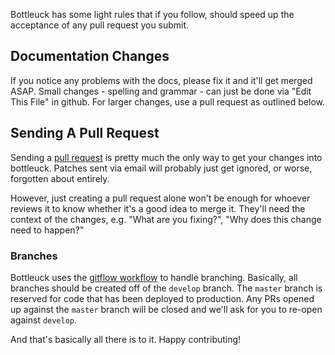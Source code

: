 
Bottleuck has some light rules that if you follow, should speed up the acceptance of any pull request you submit.

## Documentation Changes
If you notice any problems with the docs, please fix it and it'll get merged ASAP. Small changes - spelling and grammar - can just be done via "Edit This File" in github. For larger changes, use a pull request as outlined below.

## Sending A Pull Request
Sending a [pull request](https://help.github.com/articles/using-pull-requests/) is pretty much the only way to get your changes into bottleuck. Patches sent via email will probably just get ignored, or worse, forgotten about entirely.

However, just creating a pull request alone won't be enough for whoever reviews it to know whether it's a good idea to merge it. They'll need the context of the changes, e.g. "What are you fixing?", "Why does this change need to happen?"

### Branches
Bottleuck uses the [gitflow workflow](https://www.atlassian.com/git/tutorials/comparing-workflows/gitflow-workflow/) to handle branching. Basically, all branches should be created off of the `develop` branch. The `master` branch is reserved for code that has been deployed to production. Any PRs opened up against the `master` branch will be closed and we'll ask for you to re-open against `develop`.

And that's basically all there is to it. Happy contributing!
